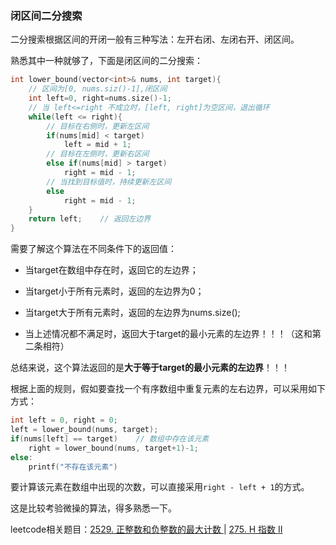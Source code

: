 ### 闭区间二分搜索

二分搜索根据区间的开闭一般有三种写法：左开右闭、左闭右开、闭区间。

熟悉其中一种就够了，下面是闭区间的二分搜索：

```C++
int lower_bound(vector<int>& nums, int target){
    // 区间为[0, nums.siz()-1],闭区间
    int left=0, right=nums.size()-1;	
    // 当 left<=right 不成立时，[left, right]为空区间，退出循环
   	while(left <= right){	
        // 目标在右侧时，更新左区间
        if(nums[mid] < target)
            left = mid + 1;
        // 目标在左侧时，更新右区间
        else if(nums[mid] > target)
            right = mid - 1;
        // 当找到目标值时，持续更新左区间
        else
            right = mid - 1;
    }
    return left;	// 返回左边界
}
```

需要了解这个算法在不同条件下的返回值：

+ 当target在数组中存在时，返回它的左边界；

+ 当target小于所有元素时，返回的左边界为0；
+ 当target大于所有元素时，返回的左边界为nums.size();
+ 当上述情况都不满足时，返回大于target的最小元素的左边界！！！（这和第二条相符）

总结来说，这个算法返回的是**大于等于target的最小元素的左边界**！！！

根据上面的规则，假如要查找一个有序数组中重复元素的左右边界，可以采用如下方式：

```c++
int left = 0, right = 0;
left = lower_bound(nums, target);
if(nums[left] == target)	// 数组中存在该元素
	right = lower_bound(nums, target+1)-1;
else:
	printf("不存在该元素")
```

要计算该元素在数组中出现的次数，可以直接采用`right - left + 1`的方式。

这是比较考验微操的算法，得多熟悉一下。

leetcode相关题目：[2529. 正整数和负整数的最大计数 ](https://leetcode.cn/problems/maximum-count-of-positive-integer-and-negative-integer/) |  [275. H 指数 II](https://leetcode.cn/problems/h-index-ii/solutions/870989/h-zhi-shu-ii-by-leetcode-solution-si7h/)

